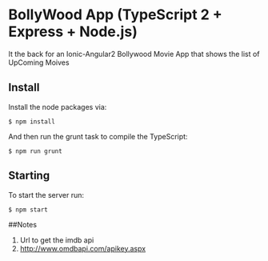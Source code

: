 # BollyWood App (TypeScript 2 + Express + Node.js)

It the back for an Ionic-Angular2 Bollywood Movie App that shows the list of UpComing Moives

## Install

Install the node packages via:

`$ npm install`

And then run the grunt task to compile the TypeScript:

`$ npm run grunt`

## Starting

To start the server run:

`$ npm start`


##Notes
1. Url to get the imdb api 
 1. http://www.omdbapi.com/apikey.aspx